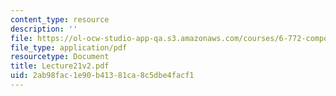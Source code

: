 ```yaml
---
content_type: resource
description: ''
file: https://ol-ocw-studio-app-qa.s3.amazonaws.com/courses/6-772-compound-semiconductor-devices-spring-2003/2ab98fac1e90b41381ca8c5dbe4facf1_Lecture21v2.pdf
file_type: application/pdf
resourcetype: Document
title: Lecture21v2.pdf
uid: 2ab98fac-1e90-b413-81ca-8c5dbe4facf1
---
```


